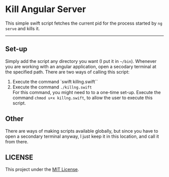 # Kill Angular Server

This simple swift script fetches the current pid for the process started by `ng serve` and kills it.

---

## Set-up

Simply add the script any directory you want (I put it in `~/bin`). Whenever you are working with an angular application, open a secodary terminal at the specified path.
There are two ways of calling this script:

1. Execute the command `swift killng.swift``
2. Execute the command `./killng.swift`
   <br>For this command, you might need to to a one-time set-up. Execute the command `chmod u+x killng.swift`, to allow the user to execute this script.

## Other

There are ways of making scripts available globally, but since you have to open a secondary terminal anyway, I just keep it in this location, and call it from there.

## LICENSE

This project under the [MIT License](LICENSE.md).
